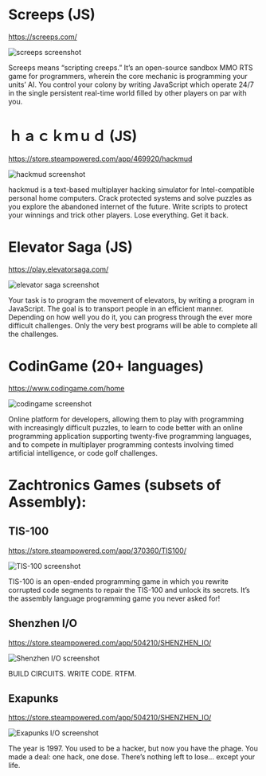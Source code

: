 # Screeps (JS)
https://screeps.com/

![screeps screenshot](https://steamcdn-a.akamaihd.net/steam/apps/464350/ss_f3e691e4447b4e6562a6dd06229339d7c87dcb6b.600x338.jpg)

Screeps means “scripting creeps.” It’s an open-source sandbox MMO RTS game for programmers, wherein the core mechanic is programming your units’ AI. You control your colony by writing JavaScript which operate 24/7 in the single persistent real-time world filled by other players on par with you. 

# ｈａｃｋｍｕｄ (JS)
https://store.steampowered.com/app/469920/hackmud

![hackmud screenshot](https://steamcdn-a.akamaihd.net/steam/apps/469920/ss_e5ef1c8057fdfae006fd097fa6d17c0b23ce3b97.600x338.jpg)

hackmud is a text-based multiplayer hacking simulator for Intel-compatible personal home computers. Crack protected systems and solve puzzles as you explore the abandoned internet of the future. Write scripts to protect your winnings and trick other players. Lose everything. Get it back. 

# Elevator Saga (JS)
https://play.elevatorsaga.com/

![elevator saga screenshot](https://artemdemo.me/wp-content/uploads/2015/01/elevator-saga.png)

Your task is to program the movement of elevators, by writing a program in JavaScript.
The goal is to transport people in an efficient manner.
Depending on how well you do it, you can progress through the ever more difficult challenges.
Only the very best programs will be able to complete all the challenges. 

# CodinGame (20+ languages)
https://www.codingame.com/home

![codingame screenshot](https://fossbytes.com/wp-content/uploads/2016/09/codingame-get-better-at-coding.jpg)

Online platform for developers, allowing them to play with programming with increasingly difficult puzzles, to learn to code better with an online programming application supporting twenty-five programming languages, and to compete in multiplayer programming contests involving timed artificial intelligence, or code golf challenges. 

# Zachtronics Games (subsets of Assembly):
## TIS-100
https://store.steampowered.com/app/370360/TIS100/

![TIS-100 screenshot](https://steamcdn-a.akamaihd.net/steam/apps/370360/ss_8ac71a25dc13d789213f9edeff9ece1ee58e5d81.1920x1080.jpg)

TIS-100 is an open-ended programming game in which you rewrite corrupted code segments to repair the TIS-100 and unlock its secrets. It’s the assembly language programming game you never asked for! 

## Shenzhen I/O
https://store.steampowered.com/app/504210/SHENZHEN_IO/

![Shenzhen I/O screenshot](https://steamcdn-a.akamaihd.net/steam/apps/504210/ss_f32d4d5ee3cba2519041436e325f304044302687.1920x1080.jpg)

BUILD CIRCUITS. WRITE CODE. RTFM. 

## Exapunks
https://store.steampowered.com/app/504210/SHENZHEN_IO/

![Exapunks I/O screenshot](https://steamcdn-a.akamaihd.net/steam/apps/716490/ss_d8d2e9ca43db1c4b35ff2abe6d4da473e32bcc29.1920x1080.jpg)

The year is 1997. You used to be a hacker, but now you have the phage. You made a deal: one hack, one dose. There’s nothing left to lose… except your life. 
